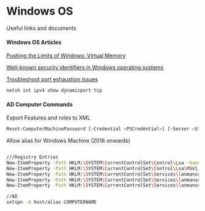 # Windows OS
Useful links and documents

#### Windows OS Articles

[Pushing the Limits of Windows: Virtual Memory](https://blogs.technet.microsoft.com/markrussinovich/2008/11/17/pushing-the-limits-of-windows-virtual-memory/)

[Well-known security identifiers in Windows operating systems](https://support.microsoft.com/en-gb/help/243330/well-known-security-identifiers-in-windows-operating-systems)

[Troubleshoot port exhaustion issues](https://docs.microsoft.com/en-us/windows/client-management/troubleshoot-tcpip-port-exhaust)

```sh
netsh int ipv4 show dynamicport tcp
```

#### AD Computer Commands

Export Features and roles to XML

```sh
Reset-ComputerMachinePassword [-Credential <PSCredential>] [-Server <String>]
```

Allow alias for Windows Machine (2016 onwards)

```sh

///Registry Entries 
New-ItemProperty -Path HKLM:\SYSTEM\CurrentControlSet\Control\Lsa -Name DisableLoopbackCheck -PropertyType DWord -Value 1
New-ItemProperty -Path HKLM:\SYSTEM\CurrentControlSet\Control\Lsa\MSV1_0 -Name BackConnectionHostNames -PropertyType MultiString -Value $altNames
New-ItemProperty -Path HKLM:\SYSTEM\CurrentControlSet\Services\lanmanserver\parameters -Name OptionalNames -PropertyType MultiString -Value $altNames[0]
New-ItemProperty -Path HKLM:\SYSTEM\CurrentControlSet\Services\lanmanserver\parameters -Name DisableStrictNameChecking -PropertyType DWord -Value 1
New-ItemProperty -Path HKLM:\SYSTEM\CurrentControlSet\Services\lanmanserver\parameters -Name DnsOnWire -PropertyType DWord -Value 1

//AD
setspn -A host/alias COMPUTERNAME
```